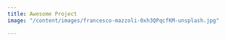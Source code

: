 ```yaml
---
title: Awesome Project
image: "/content/images/francesco-mazzoli-0xh3QPqcfKM-unsplash.jpg"

---
```

